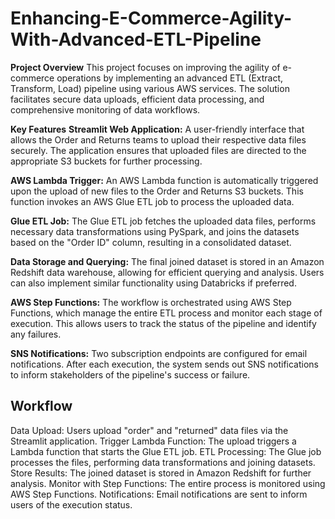 # Enhancing-E-Commerce-Agility-With-Advanced-ETL-Pipeline
**Project Overview**
This project focuses on improving the agility of e-commerce operations by implementing an advanced ETL (Extract, Transform, Load) pipeline using various AWS services. The solution facilitates secure data uploads, efficient data processing, and comprehensive monitoring of data workflows.

**Key Features**
**Streamlit Web Application:** A user-friendly interface that allows the Order and Returns teams to upload their respective data files securely. The application ensures that uploaded files are directed to the appropriate S3 buckets for further processing.

**AWS Lambda Trigger:** An AWS Lambda function is automatically triggered upon the upload of new files to the Order and Returns S3 buckets. This function invokes an AWS Glue ETL job to process the uploaded data.

**Glue ETL Job:** The Glue ETL job fetches the uploaded data files, performs necessary data transformations using PySpark, and joins the datasets based on the "Order ID" column, resulting in a consolidated dataset.

**Data Storage and Querying:** The final joined dataset is stored in an Amazon Redshift data warehouse, allowing for efficient querying and analysis. Users can also implement similar functionality using Databricks if preferred.

**AWS Step Functions:** The workflow is orchestrated using AWS Step Functions, which manage the entire ETL process and monitor each stage of execution. This allows users to track the status of the pipeline and identify any failures.

**SNS Notifications:** Two subscription endpoints are configured for email notifications. After each execution, the system sends out SNS notifications to inform stakeholders of the pipeline's success or failure.

## Workflow
Data Upload: Users upload "order" and "returned" data files via the Streamlit application.
Trigger Lambda Function: The upload triggers a Lambda function that starts the Glue ETL job.
ETL Processing: The Glue job processes the files, performing data transformations and joining datasets.
Store Results: The joined dataset is stored in Amazon Redshift for further analysis.
Monitor with Step Functions: The entire process is monitored using AWS Step Functions.
Notifications: Email notifications are sent to inform users of the execution status.
